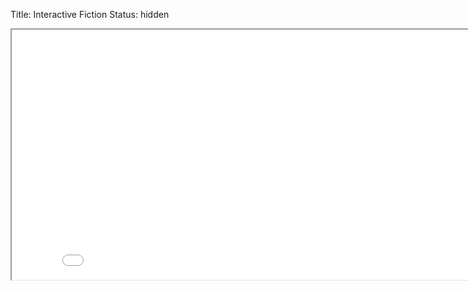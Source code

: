 Title: Interactive Fiction
Status: hidden

<iframe src="IFs/IF.html" width="850"
  height="400" title="IF" allowfullscreen=True></iframe> 
